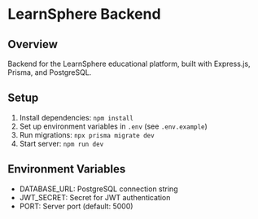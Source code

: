 # LearnSphere Backend

## Overview
Backend for the LearnSphere educational platform, built with Express.js, Prisma, and PostgreSQL.

## Setup
1. Install dependencies: `npm install`
2. Set up environment variables in `.env` (see `.env.example`)
3. Run migrations: `npx prisma migrate dev`
4. Start server: `npm run dev`

## Environment Variables
- DATABASE_URL: PostgreSQL connection string
- JWT_SECRET: Secret for JWT authentication
- PORT: Server port (default: 5000)

